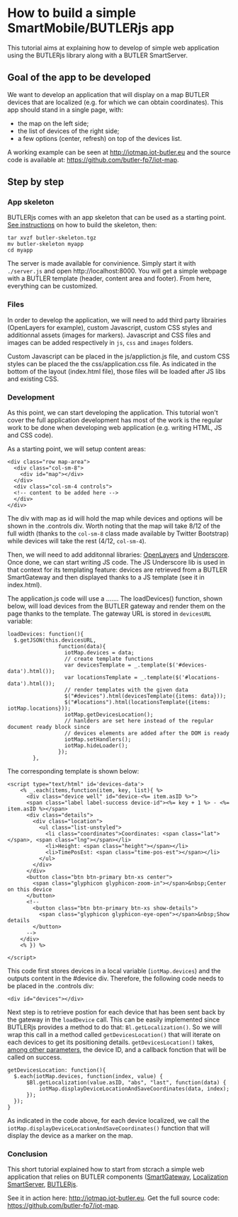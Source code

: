 How to build a simple SmartMobile/BUTLERjs app
===============================================

This tutorial aims at explaining how to develop of simple web application using the BUTLERjs library along with a BUTLER SmartServer.

## Goal of the app to be developed

We want to develop an application that will display on a map BUTLER devices that are localized (e.g. for which we can obtain coordinates). This app should stand in a single page, with:

* the map on the left side;
* the list of devices of the right side;
* a few options (center, refresh) on top of the devices list. 

A working example can be seen at http://iotmap.iot-butler.eu and the source code is available at: https://github.com/butler-fp7/iot-map.

## Step by step

### App skeleton

BUTLERjs comes with an app skeleton that can be used as a starting point. [See instructions](https://github.com/butler-fp7/butlerjs#app-skeleton) on how to build the skeleton, then:

````
tar xvzf butler-skeleton.tgz
mv butler-skeleton myapp
cd myapp 
````

The server is made available for convinience. Simply start it with `./server.js` and open http://localhost:8000. You will get a simple webpage with a BUTLER template (header, content area and footer). From here, everything can be customized. 

### Files

In order to develop the application, we will need to add third party librairies (OpenLayers for example), custom Javascript, custom CSS styles and additionnal assets (images for markers). Javascript and CSS files and images can be added respectively in `js`, `css` and `images` folders. 

Custom Javascript can be placed in the js/appliction.js file, and custom CSS styles can be placed the the css/application.css file. As indicated in the bottom of the layout (index.html file), those files will be loaded after JS libs and existing CSS. 

### Development

As this point, we can start developing the application. This tutorial won't cover the full application development has most of the work is the regular work to be done when developing web application (e.g. writing HTML, JS and CSS code).

As a starting point, we will setup content areas:

````
<div class="row map-area">
  <div class="col-sm-8">
    <div id="map"></div>
  </div>
  <div class="col-sm-4 controls">
  <!-- content to be added here -->
  </div>
</div>
````

The div with map as id will hold the map while devices and options will be shown in the .controls div. Worth noting that the map will take 8/12 of the full width (thanks to the `col-sm-8` class made available by Twitter Bootstrap) while devices will take the rest (4/12, `col-sm-4`).

Then, we will need to add additonnal libraries: [OpenLayers](http://openlayers.org/) and [Underscore](http://underscorejs.org/). Once done, we can start writing JS code. The JS Underscore lib is used in that context for its templating feature: devices are retrieved from a BUTLER SmartGateway and then displayed thanks to a JS template (see it in index.html).

The application.js code will use a ....... The loadDevices() function, shown below, will load devices from the BUTLER gateway and render them on the page thanks to the template. The gateway URL is stored in `devicesURL` variable:

````
loadDevices: function(){
  $.getJSON(this.devicesURL, 
                function(data){
                  iotMap.devices = data;
                  // create template functions
                  var devicesTemplate = _.template($('#devices-data').html());
                  var locationsTemplate = _.template($('#locations-data').html());
                  // render templates with the given data
                  $("#devices").html(devicesTemplate({items: data}));
                  $("#locations").html(locationsTemplate({items: iotMap.locations}));
                  iotMap.getDevicesLocation();            
                  // hanlders are set here instead of the regular document ready block since
                  // devices elements are added after the DOM is ready
                  iotMap.setHandlers();
                  iotMap.hideLoader();
                });
        },
````

The corresponding template is shown below:

````
<script type="text/html" id='devices-data'>
    <% _.each(items,function(item, key, list){ %>
      <div class="device well" id="device-<%= item.asID %>">
      <span class="label label-success device-id"><%= key + 1 %> - <%= item.asID %></span>
      <div class="details">
        <div class="location">
          <ul class="list-unstyled">
            <li class="coordinates">Coordinates: <span class="lat"></span>, <span class="lng"></span></li>
            <li>Height: <span class="height"></span></li>
            <li>TimePosEst: <span class="time-pos-est"></span></li>
          </ul>
        </div>
      </div>
      <button class="btn btn-primary btn-xs center">
        <span class="glyphicon glyphicon-zoom-in"></span>&nbsp;Center on this device
      </button>
      <!--
        <button class="btn btn-primary btn-xs show-details">
          <span class="glyphicon glyphicon-eye-open"></span>&nbsp;Show details
        </button>
      -->
    </div>
    <% }) %>

</script>
````
This code first stores devices in a local variable (`iotMap.devices`) and the outputs content in the #device div. Therefore, the following code needs to be placed in the .controls div:

````
<div id="devices"></div>
````

Next step is to retrieve postion for each device that has been sent back by the gateway in the `loadDevice` call. This can be easily implemented since BUTLERjs provides a method to do that: `Bl.getLocalization()`. So we will wrap this call in a method called `getDevicesLocation()` that will iterate on each devices to get its positioning details. `getDevicesLocation()` takes, [among other parameters](http://endpoints.open-platforms.eu/endpoints/LT7Dslt2gm), the device ID, and a callback fonction that will be called on success. 

````
getDevicesLocation: function(){
  $.each(iotMap.devices, function(index, value) {
      $Bl.getLocalization(value.asID, "abs", "last", function(data) {
          iotMap.displayDeviceLocationAndSaveCoordinates(data, index);
      });
  });
}
````

As indicated in the code above, for each device localized, we call the `iotMap.displayDeviceLocationAndSaveCoordinates()` function that will display the device as a marker on the map.

### Conclusion

This short tutorial explained how to start from stcrach a simple web application that relies on BUTLER components ([SmartGateway](http://open-platforms.eu/library/butler-smart-gateway/), [Localization SmartServer](http://open-platforms.eu/library/butler-localization-manager-smartserver/), [BUTLERjs](http://open-platforms.eu/library/butler-js/).

See it in action here: http://iotmap.iot-butler.eu.
Get the full source code: https://github.com/butler-fp7/iot-map.
